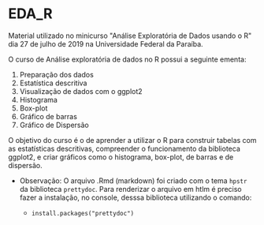 # EDA_R

Material utilizado no minicurso "Análise Exploratória de Dados usando o R" dia 27 de julho de 2019 na Universidade Federal da Paraíba.

O curso de Análise exploratória de dados no R possui a seguinte ementa:

1. Preparação dos dados
2. Estatística descritiva
3. Visualização de dados com o ggplot2
4. Histograma
5. Box-plot
6. Gráfico de barras
7. Gráfico de Dispersão

O objetivo do curso é o de aprender a utilizar o R para construir tabelas com as estatísticas descritivas, compreender o funcionamento da biblioteca ggplot2, e criar gráficos  como o histograma, box-plot, de barras e de dispersão. 

* Observação: O arquivo .Rmd (markdown) foi criado com o tema `hpstr` da biblioteca `prettydoc`. Para renderizar o arquivo em htlm é preciso fazer a instalação, no console, desssa biblioteca utilizando o comando:

  * `install.packages("prettydoc")`



